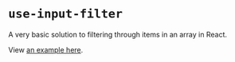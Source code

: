# `use-input-filter`

A very basic solution to filtering through items in an array in React.

View [an example here](https://github.com/alii/use-input-filter/blob/main/example/index.tsx).
